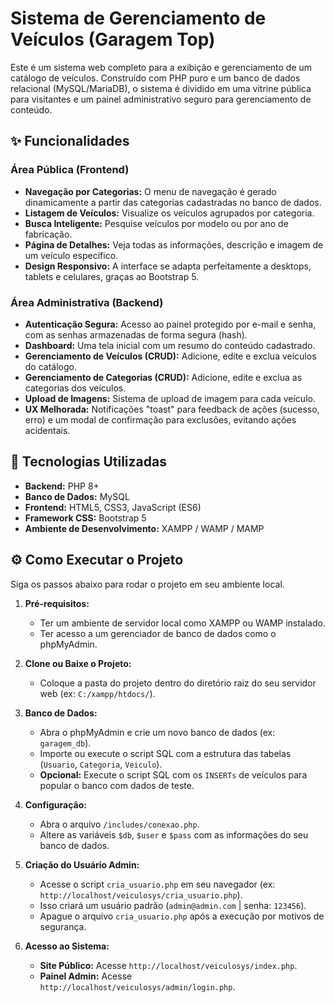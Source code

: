 # Sistema de Gerenciamento de Veículos (Garagem Top)

Este é um sistema web completo para a exibição e gerenciamento de um catálogo de veículos. Construído com PHP puro e um banco de dados relacional (MySQL/MariaDB), o sistema é dividido em uma vitrine pública para visitantes e um painel administrativo seguro para gerenciamento de conteúdo.

## ✨ Funcionalidades

###  Área Pública (Frontend)
-   **Navegação por Categorias:** O menu de navegação é gerado dinamicamente a partir das categorias cadastradas no banco de dados.
-   **Listagem de Veículos:** Visualize os veículos agrupados por categoria.
-   **Busca Inteligente:** Pesquise veículos por modelo ou por ano de fabricação.
-   **Página de Detalhes:** Veja todas as informações, descrição e imagem de um veículo específico.
-   **Design Responsivo:** A interface se adapta perfeitamente a desktops, tablets e celulares, graças ao Bootstrap 5.

### Área Administrativa (Backend)
-   **Autenticação Segura:** Acesso ao painel protegido por e-mail e senha, com as senhas armazenadas de forma segura (hash).
-   **Dashboard:** Uma tela inicial com um resumo do conteúdo cadastrado.
-   **Gerenciamento de Veículos (CRUD):** Adicione, edite e exclua veículos do catálogo.
-   **Gerenciamento de Categorias (CRUD):** Adicione, edite e exclua as categorias dos veículos.
-   **Upload de Imagens:** Sistema de upload de imagem para cada veículo.
-   **UX Melhorada:** Notificações "toast" para feedback de ações (sucesso, erro) e um modal de confirmação para exclusões, evitando ações acidentais.

## 🚀 Tecnologias Utilizadas
-   **Backend:** PHP 8+
-   **Banco de Dados:** MySQL 
-   **Frontend:** HTML5, CSS3, JavaScript (ES6)
-   **Framework CSS:** Bootstrap 5
-   **Ambiente de Desenvolvimento:** XAMPP / WAMP / MAMP

## ⚙️ Como Executar o Projeto

Siga os passos abaixo para rodar o projeto em seu ambiente local.

1.  **Pré-requisitos:**
    -   Ter um ambiente de servidor local como XAMPP ou WAMP instalado.
    -   Ter acesso a um gerenciador de banco de dados como o phpMyAdmin.

2.  **Clone ou Baixe o Projeto:**
    -   Coloque a pasta do projeto dentro do diretório raiz do seu servidor web (ex: `C:/xampp/htdocs/`).

3.  **Banco de Dados:**
    -   Abra o phpMyAdmin e crie um novo banco de dados (ex: `garagem_db`).
    -   Importe ou execute o script SQL com a estrutura das tabelas (`Usuario`, `Categoria`, `Veiculo`).
    -   **Opcional:** Execute o script SQL com os `INSERTs` de veículos para popular o banco com dados de teste.

4.  **Configuração:**
    -   Abra o arquivo `/includes/conexao.php`.
    -   Altere as variáveis `$db`, `$user` e `$pass` com as informações do seu banco de dados.

5.  **Criação do Usuário Admin:**
    -   Acesse o script `cria_usuario.php` em seu navegador (ex: `http://localhost/veiculosys/cria_usuario.php`).
    -   Isso criará um usuário padrão (`admin@admin.com` | senha: `123456`).
    -   Apague o arquivo `cria_usuario.php` após a execução por motivos de segurança.

6.  **Acesso ao Sistema:**
    -   **Site Público:** Acesse `http://localhost/veiculosys/index.php`.
    -   **Painel Admin:** Acesse `http://localhost/veiculosys/admin/login.php`.